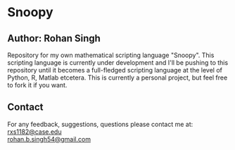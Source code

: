 # Snoopy
## Author: Rohan Singh
Repository for my own mathematical scripting language "Snoopy". This scripting language is currently under development and I'll be pushing to this repository until it becomes a full-fledged scripting language at the level of Python, R, Matlab etcetera. This is currently a personal project, but feel free to fork it if you want.  

## Contact
For any feedback, suggestions, questions please contact me at:  
rxs1182@case.edu  
rohan.b.singh54@gmail.com
